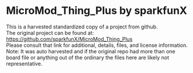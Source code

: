 
# MicroMod_Thing_Plus by sparkfunX  
This is a harvested standardized copy of a project from github.  
The original project can be found at:  
https://github.com/sparkfunX/MicroMod_Thing_Plus  
Please consult that link for additional, details, files, and license information.  
Note: It was auto harvested and if the original repo had more than one board file or anything out of the ordinary the files here are likely not representative.  
    
